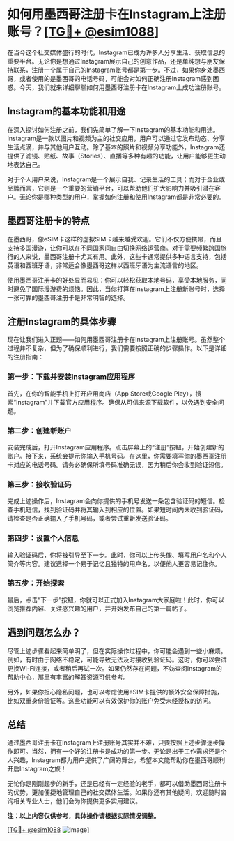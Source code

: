 # 如何用墨西哥注册卡在Instagram上注册账号？[[TG💪+ @esim1088](https://t.me/s/esim1088)]

在当今这个社交媒体盛行的时代，Instagram已成为许多人分享生活、获取信息的重要平台。无论你是想通过Instagram展示自己的创意作品，还是单纯想与朋友保持联系，注册一个属于自己的Instagram账号都是第一步。不过，如果你身处墨西哥，或者使用的是墨西哥的电话号码，可能会对如何正确注册Instagram感到困惑。今天，我们就来详细聊聊如何用墨西哥注册卡在Instagram上成功注册账号。

## Instagram的基本功能和用途

在深入探讨如何注册之前，我们先简单了解一下Instagram的基本功能和用途。Instagram是一款以图片和视频为主的社交应用，用户可以通过它发布动态、分享生活点滴，并与其他用户互动。除了基本的照片和视频分享功能外，Instagram还提供了滤镜、贴纸、故事（Stories）、直播等多种有趣的功能，让用户能够更生动地表达自己。

对于个人用户来说，Instagram是一个展示自我、记录生活的工具；而对于企业或品牌而言，它则是一个重要的营销平台，可以帮助他们扩大影响力并吸引潜在客户。无论你是哪种类型的用户，掌握如何注册和使用Instagram都是非常必要的。

## 墨西哥注册卡的特点

在墨西哥，像eSIM卡这样的虚拟SIM卡越来越受欢迎。它们不仅方便携带，而且支持多国漫游，让你可以在不同国家间自由切换网络运营商。对于需要频繁跨国旅行的人来说，墨西哥注册卡尤其有用。此外，这些卡通常提供多种语言支持，包括英语和西班牙语，非常适合像墨西哥这样以西班牙语为主流语言的地区。

使用墨西哥注册卡的好处显而易见：你可以轻松获取本地号码，享受本地服务，同时避免了国际漫游费的烦恼。因此，当你打算在Instagram上注册新账号时，选择一张可靠的墨西哥注册卡是非常明智的选择。

## 注册Instagram的具体步骤

现在让我们进入正题——如何用墨西哥注册卡在Instagram上注册账号。虽然整个过程并不复杂，但为了确保顺利进行，我们需要按照正确的步骤操作。以下是详细的注册指南：

### 第一步：下载并安装Instagram应用程序

首先，在你的智能手机上打开应用商店（App Store或Google Play），搜索“Instagram”并下载官方应用程序。确保从可信来源下载软件，以免遇到安全问题。

### 第二步：创建新账户

安装完成后，打开Instagram应用程序。点击屏幕上的“注册”按钮，开始创建新的账户。接下来，系统会提示你输入手机号码。在这里，你需要填写你的墨西哥注册卡对应的电话号码。请务必确保所填号码准确无误，因为稍后你会收到验证短信。

### 第三步：接收验证码

完成上述操作后，Instagram会向你提供的手机号发送一条包含验证码的短信。检查手机短信，找到验证码并将其输入到相应的位置。如果短时间内未收到验证码，请检查是否正确输入了手机号码，或者尝试重新发送验证码。

### 第四步：设置个人信息

输入验证码后，你将被引导至下一步。此时，你可以上传头像、填写用户名和个人简介等内容。建议选择一个易于记忆且独特的用户名，以便他人更容易记住你。

### 第五步：开始探索

最后，点击“下一步”按钮，你就可以正式加入Instagram大家庭啦！此时，你可以浏览推荐内容、关注感兴趣的用户，并开始发布自己的第一篇帖子。

## 遇到问题怎么办？

尽管上述步骤看起来简单明了，但在实际操作过程中，你可能会遇到一些小麻烦。例如，有时由于网络不稳定，可能导致无法及时接收到验证码。这时，你可以尝试更换Wi-Fi连接，或者稍后再试一次。如果仍然存在问题，不妨查阅Instagram的帮助中心，那里有丰富的解答资源可供参考。

另外，如果你担心隐私问题，也可以考虑使用eSIM卡提供的额外安全保障措施，比如双重身份验证等。这些功能可以有效保护你的账户免受未经授权的访问。

## 总结

通过墨西哥注册卡在Instagram上注册账号其实并不难，只要按照上述步骤逐步操作即可。当然，拥有一个好的注册卡是成功的第一步。无论是出于工作需求还是个人兴趣，Instagram都为用户提供了广阔的舞台。希望本文能帮助你在墨西哥顺利开启Instagram之旅！

无论你是刚刚起步的新手，还是已经有一定经验的老手，都可以借助墨西哥注册卡的优势，更加便捷地管理自己的社交媒体生活。如果你还有其他疑问，欢迎随时咨询相关专业人士，他们会为你提供更多实用建议。

**注：以上内容仅供参考，具体操作请根据实际情况调整。**

[[TG💪+ @esim1088](https://t.me/s/esim1088) ![Image](https://i.postimg.cc/4NQfJmqS/Snipaste-2025-05-13-00-14-12.png)]